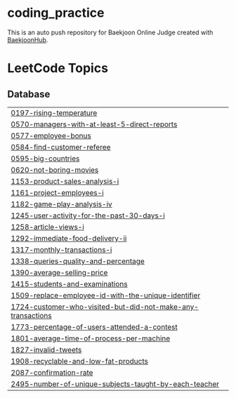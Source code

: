 # coding_practice
This is an auto push repository for Baekjoon Online Judge created with [BaekjoonHub](https://github.com/BaekjoonHub/BaekjoonHub).

<!---LeetCode Topics Start-->
# LeetCode Topics
## Database
|  |
| ------- |
| [0197-rising-temperature](https://github.com/star-pooh/coding_practice/tree/master/0197-rising-temperature) |
| [0570-managers-with-at-least-5-direct-reports](https://github.com/star-pooh/coding_practice/tree/master/0570-managers-with-at-least-5-direct-reports) |
| [0577-employee-bonus](https://github.com/star-pooh/coding_practice/tree/master/0577-employee-bonus) |
| [0584-find-customer-referee](https://github.com/star-pooh/coding_practice/tree/master/0584-find-customer-referee) |
| [0595-big-countries](https://github.com/star-pooh/coding_practice/tree/master/0595-big-countries) |
| [0620-not-boring-movies](https://github.com/star-pooh/coding_practice/tree/master/0620-not-boring-movies) |
| [1153-product-sales-analysis-i](https://github.com/star-pooh/coding_practice/tree/master/1153-product-sales-analysis-i) |
| [1161-project-employees-i](https://github.com/star-pooh/coding_practice/tree/master/1161-project-employees-i) |
| [1182-game-play-analysis-iv](https://github.com/star-pooh/coding_practice/tree/master/1182-game-play-analysis-iv) |
| [1245-user-activity-for-the-past-30-days-i](https://github.com/star-pooh/coding_practice/tree/master/1245-user-activity-for-the-past-30-days-i) |
| [1258-article-views-i](https://github.com/star-pooh/coding_practice/tree/master/1258-article-views-i) |
| [1292-immediate-food-delivery-ii](https://github.com/star-pooh/coding_practice/tree/master/1292-immediate-food-delivery-ii) |
| [1317-monthly-transactions-i](https://github.com/star-pooh/coding_practice/tree/master/1317-monthly-transactions-i) |
| [1338-queries-quality-and-percentage](https://github.com/star-pooh/coding_practice/tree/master/1338-queries-quality-and-percentage) |
| [1390-average-selling-price](https://github.com/star-pooh/coding_practice/tree/master/1390-average-selling-price) |
| [1415-students-and-examinations](https://github.com/star-pooh/coding_practice/tree/master/1415-students-and-examinations) |
| [1509-replace-employee-id-with-the-unique-identifier](https://github.com/star-pooh/coding_practice/tree/master/1509-replace-employee-id-with-the-unique-identifier) |
| [1724-customer-who-visited-but-did-not-make-any-transactions](https://github.com/star-pooh/coding_practice/tree/master/1724-customer-who-visited-but-did-not-make-any-transactions) |
| [1773-percentage-of-users-attended-a-contest](https://github.com/star-pooh/coding_practice/tree/master/1773-percentage-of-users-attended-a-contest) |
| [1801-average-time-of-process-per-machine](https://github.com/star-pooh/coding_practice/tree/master/1801-average-time-of-process-per-machine) |
| [1827-invalid-tweets](https://github.com/star-pooh/coding_practice/tree/master/1827-invalid-tweets) |
| [1908-recyclable-and-low-fat-products](https://github.com/star-pooh/coding_practice/tree/master/1908-recyclable-and-low-fat-products) |
| [2087-confirmation-rate](https://github.com/star-pooh/coding_practice/tree/master/2087-confirmation-rate) |
| [2495-number-of-unique-subjects-taught-by-each-teacher](https://github.com/star-pooh/coding_practice/tree/master/2495-number-of-unique-subjects-taught-by-each-teacher) |
<!---LeetCode Topics End-->